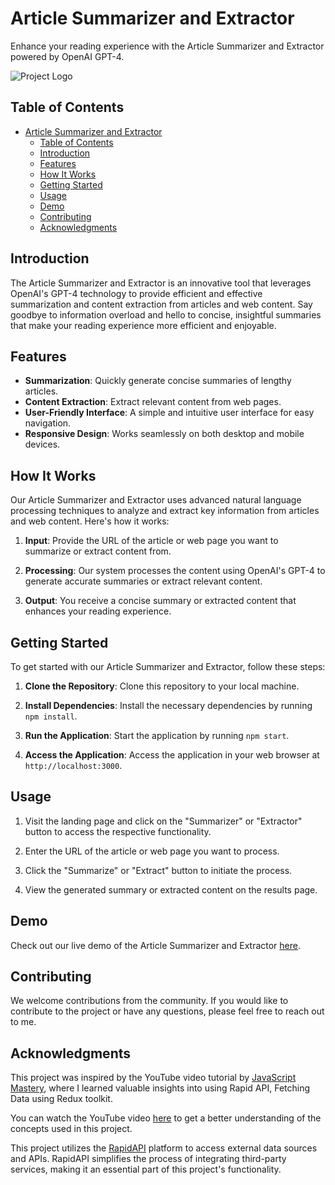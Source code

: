 # Article Summarizer and Extractor

Enhance your reading experience with the Article Summarizer and Extractor powered by OpenAI GPT-4.

![Project Logo](https://i.ibb.co/F5YSbsQ/logo.png)

## Table of Contents

- [Article Summarizer and Extractor](#article-summarizer-and-extractor)
  - [Table of Contents](#table-of-contents)
  - [Introduction](#introduction)
  - [Features](#features)
  - [How It Works](#how-it-works)
  - [Getting Started](#getting-started)
  - [Usage](#usage)
  - [Demo](#demo)
  - [Contributing](#contributing)
  - [Acknowledgments](#acknowledgments)

## Introduction

The Article Summarizer and Extractor is an innovative tool that leverages OpenAI's GPT-4 technology to provide efficient and effective summarization and content extraction from articles and web content. Say goodbye to information overload and hello to concise, insightful summaries that make your reading experience more efficient and enjoyable.

## Features

- **Summarization**: Quickly generate concise summaries of lengthy articles.
- **Content Extraction**: Extract relevant content from web pages.
- **User-Friendly Interface**: A simple and intuitive user interface for easy navigation.
- **Responsive Design**: Works seamlessly on both desktop and mobile devices.


## How It Works

Our Article Summarizer and Extractor uses advanced natural language processing techniques to analyze and extract key information from articles and web content. Here's how it works:

1. **Input**: Provide the URL of the article or web page you want to summarize or extract content from.

2. **Processing**: Our system processes the content using OpenAI's GPT-4 to generate accurate summaries or extract relevant content.

3. **Output**: You receive a concise summary or extracted content that enhances your reading experience.

## Getting Started

To get started with our Article Summarizer and Extractor, follow these steps:

1. **Clone the Repository**: Clone this repository to your local machine.

2. **Install Dependencies**: Install the necessary dependencies by running `npm install`.

3. **Run the Application**: Start the application by running `npm start`.

4. **Access the Application**: Access the application in your web browser at `http://localhost:3000`.

## Usage

1. Visit the landing page and click on the "Summarizer" or "Extractor" button to access the respective functionality.

2. Enter the URL of the article or web page you want to process.

3. Click the "Summarize" or "Extract" button to initiate the process.

4. View the generated summary or extracted content on the results page.


## Demo

Check out our live demo of the Article Summarizer and Extractor [here](https://articlesummarease.netlify.app/).

## Contributing

We welcome contributions from the community. If you would like to contribute to the project or have any questions, please feel free to reach out to me.

## Acknowledgments

This project was inspired by the YouTube video tutorial by [JavaScript Mastery](https://www.youtube.com/@javascriptmastery), where I learned valuable insights into using Rapid API, Fetching Data using Redux toolkit.

You can watch the YouTube video [here](https://youtu.be/A6g8xc0MoiY?si=1cOkgVzBsNluyRiq) to get a better understanding of the concepts used in this project.

This project utilizes the [RapidAPI](https://www.youtube.com/redirect?event=video_description&redir_token=QUFFLUhqbWVTR19FbmdFRXk1SGpCa1JhQy1xUWtOZ3R1QXxBQ3Jtc0tsVEp4NXhYS2VMVTRKYVNaNXByX0xveHl0NXdOQzhCcjQ0X05ZM3lGblJSWmQ0OHF6WXA0VjZ0VzNIRzFFRV9SWktYNXZhU1IxSXp3VmlZS2szZV95WUlUNE1Mdld0WldRSmgzc3AtTFhvbVlPMGR5dw&q=https%3A%2F%2Frapidapi.com%2Frestyler%2Fapi%2Farticle-extractor-and-summarizer%3Futm_source%3Dyoutube.com%2FJavaScriptMastery%26utm_medium%3Dreferral%26utm_campaign%3DDevRel&v=A6g8xc0MoiY) platform to access external data sources and APIs. RapidAPI simplifies the process of integrating third-party services, making it an essential part of this project's functionality.
